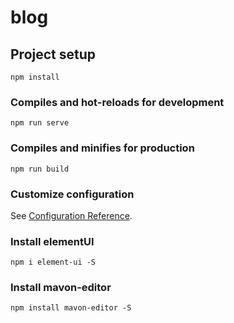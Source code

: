 # blog

## Project setup

```
npm install
```

### Compiles and hot-reloads for development

```
npm run serve
```

### Compiles and minifies for production

```
npm run build
```

### Customize configuration

See [Configuration Reference](https://cli.vuejs.org/config/).

### Install elementUI

```
npm i element-ui -S
```
### Install mavon-editor

```
npm install mavon-editor -S
```